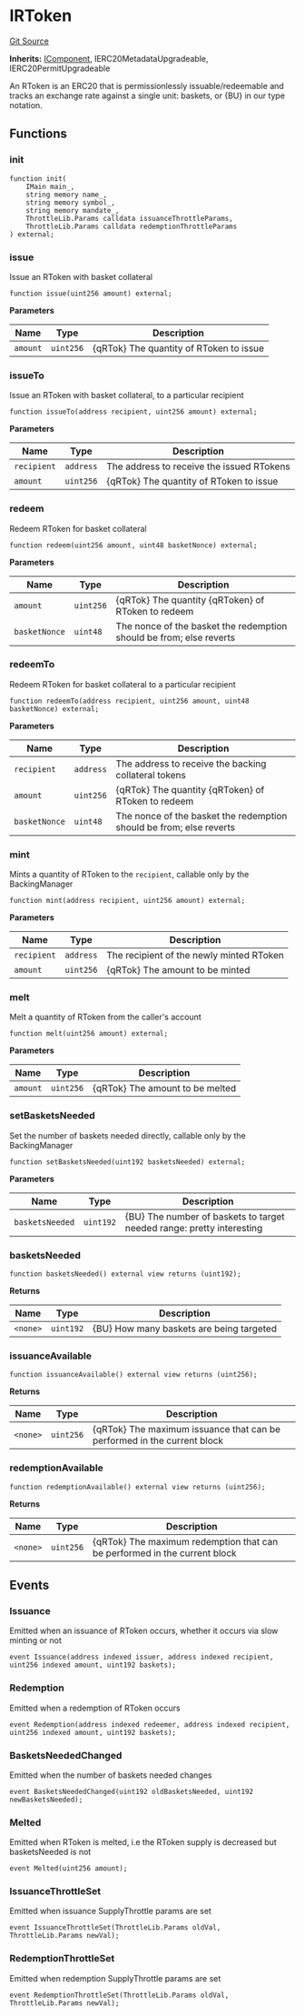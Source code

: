# IRToken
[Git Source](https://github.com/larrythecucumber321/protocol/blob/0e60393685a4ae7994ac986273cdfa4cf9c069ed/contracts/interfaces/IRToken.sol)

**Inherits:**
[IComponent](/tools/docgen/src/contracts/interfaces/IComponent.sol/interface.IComponent.md), IERC20MetadataUpgradeable, IERC20PermitUpgradeable

An RToken is an ERC20 that is permissionlessly issuable/redeemable and tracks an
exchange rate against a single unit: baskets, or {BU} in our type notation.


## Functions
### init


```solidity
function init(
    IMain main_,
    string memory name_,
    string memory symbol_,
    string memory mandate_,
    ThrottleLib.Params calldata issuanceThrottleParams,
    ThrottleLib.Params calldata redemptionThrottleParams
) external;
```

### issue

Issue an RToken with basket collateral


```solidity
function issue(uint256 amount) external;
```
**Parameters**

|Name|Type|Description|
|----|----|-----------|
|`amount`|`uint256`|{qRTok} The quantity of RToken to issue|


### issueTo

Issue an RToken with basket collateral, to a particular recipient


```solidity
function issueTo(address recipient, uint256 amount) external;
```
**Parameters**

|Name|Type|Description|
|----|----|-----------|
|`recipient`|`address`|The address to receive the issued RTokens|
|`amount`|`uint256`|{qRTok} The quantity of RToken to issue|


### redeem

Redeem RToken for basket collateral


```solidity
function redeem(uint256 amount, uint48 basketNonce) external;
```
**Parameters**

|Name|Type|Description|
|----|----|-----------|
|`amount`|`uint256`|{qRTok} The quantity {qRToken} of RToken to redeem|
|`basketNonce`|`uint48`|The nonce of the basket the redemption should be from; else reverts|


### redeemTo

Redeem RToken for basket collateral to a particular recipient


```solidity
function redeemTo(address recipient, uint256 amount, uint48 basketNonce) external;
```
**Parameters**

|Name|Type|Description|
|----|----|-----------|
|`recipient`|`address`|The address to receive the backing collateral tokens|
|`amount`|`uint256`|{qRTok} The quantity {qRToken} of RToken to redeem|
|`basketNonce`|`uint48`|The nonce of the basket the redemption should be from; else reverts|


### mint

Mints a quantity of RToken to the `recipient`, callable only by the BackingManager


```solidity
function mint(address recipient, uint256 amount) external;
```
**Parameters**

|Name|Type|Description|
|----|----|-----------|
|`recipient`|`address`|The recipient of the newly minted RToken|
|`amount`|`uint256`|{qRTok} The amount to be minted|


### melt

Melt a quantity of RToken from the caller's account


```solidity
function melt(uint256 amount) external;
```
**Parameters**

|Name|Type|Description|
|----|----|-----------|
|`amount`|`uint256`|{qRTok} The amount to be melted|


### setBasketsNeeded

Set the number of baskets needed directly, callable only by the BackingManager


```solidity
function setBasketsNeeded(uint192 basketsNeeded) external;
```
**Parameters**

|Name|Type|Description|
|----|----|-----------|
|`basketsNeeded`|`uint192`|{BU} The number of baskets to target needed range: pretty interesting|


### basketsNeeded


```solidity
function basketsNeeded() external view returns (uint192);
```
**Returns**

|Name|Type|Description|
|----|----|-----------|
|`<none>`|`uint192`|{BU} How many baskets are being targeted|


### issuanceAvailable


```solidity
function issuanceAvailable() external view returns (uint256);
```
**Returns**

|Name|Type|Description|
|----|----|-----------|
|`<none>`|`uint256`|{qRTok} The maximum issuance that can be performed in the current block|


### redemptionAvailable


```solidity
function redemptionAvailable() external view returns (uint256);
```
**Returns**

|Name|Type|Description|
|----|----|-----------|
|`<none>`|`uint256`|{qRTok} The maximum redemption that can be performed in the current block|


## Events
### Issuance
Emitted when an issuance of RToken occurs, whether it occurs via slow minting or not


```solidity
event Issuance(address indexed issuer, address indexed recipient, uint256 indexed amount, uint192 baskets);
```

### Redemption
Emitted when a redemption of RToken occurs


```solidity
event Redemption(address indexed redeemer, address indexed recipient, uint256 indexed amount, uint192 baskets);
```

### BasketsNeededChanged
Emitted when the number of baskets needed changes


```solidity
event BasketsNeededChanged(uint192 oldBasketsNeeded, uint192 newBasketsNeeded);
```

### Melted
Emitted when RToken is melted, i.e the RToken supply is decreased but basketsNeeded is not


```solidity
event Melted(uint256 amount);
```

### IssuanceThrottleSet
Emitted when issuance SupplyThrottle params are set


```solidity
event IssuanceThrottleSet(ThrottleLib.Params oldVal, ThrottleLib.Params newVal);
```

### RedemptionThrottleSet
Emitted when redemption SupplyThrottle params are set


```solidity
event RedemptionThrottleSet(ThrottleLib.Params oldVal, ThrottleLib.Params newVal);
```

